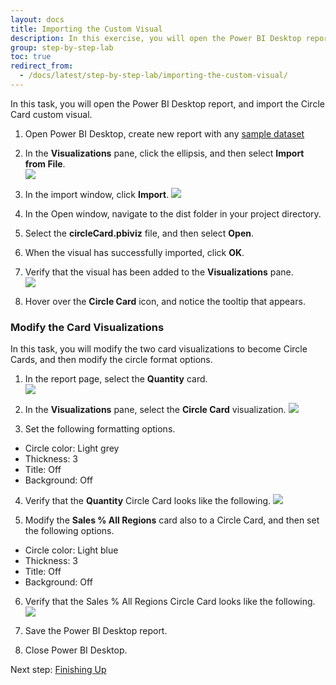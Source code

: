 ```yaml
---
layout: docs
title: Importing the Custom Visual
description: In this exercise, you will open the Power BI Desktop report, and then import the Circle Card custom visual. You will then modify the two card visualizations to become Circle Cards, and then modify the circle format options.
group: step-by-step-lab
toc: true
redirect_from:
  - /docs/latest/step-by-step-lab/importing-the-custom-visual/
---
```


In this task, you will open the Power BI Desktop report, and import the Circle Card custom visual.
1. Open Power BI Desktop, create new report with any [sample dataset](https://github.com/uve/circlecard/raw/master/sample_dataset/GDP.xlsx)
2. In the **Visualizations** pane, click the ellipsis, and then select **Import from File**.  
![](../images/import-from-a-file.png)  

3. In the import window, click **Import**.
![](../images/import-window.png)  

4. In the Open window, navigate to the dist folder in your project directory.
5. Select the **circleCard.pbiviz** file, and then select **Open**.
6. When the visual has successfully imported, click **OK**.
7. Verify that the visual has been added to the **Visualizations** pane.  
![](../images/visualizations-pane-with-circlecard.png)  

8. Hover over the **Circle Card** icon, and notice the tooltip that appears.

### Modify the Card Visualizations

In this task, you will modify the two card visualizations to become Circle Cards, and then modify the circle format options.  

1. In the report page, select the **Quantity** card.  
![](../images/quantity-card.png)  

2. In the **Visualizations** pane, select the **Circle Card** visualization.
![](../images/circle-card.png)  

3. Set the following formatting options.
* Circle color: Light grey
* Thickness: 3
* Title: Off
* Background: Off
4. Verify that the **Quantity** Circle Card looks like the following.
![](../images/circle-card-grey.png)  

5. Modify the **Sales % All Regions** card also to a Circle Card, and then set the following options.
* Circle color: Light blue
* Thickness: 3
* Title: Off
* Background: Off
6. Verify that the Sales % All Regions Circle Card looks like the following.
![](../images/circle-card-blue.png)  

7. Save the Power BI Desktop report.
8. Close Power BI Desktop.


Next step: [Finishing Up](../finishing-up/)